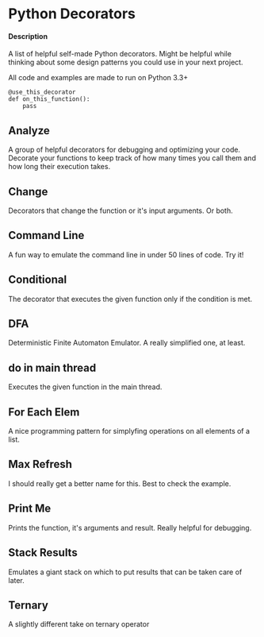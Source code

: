# Python Decorators

#### Description

A list of helpful self-made Python decorators.
Might be helpful while thinking about some design patterns you could use in your next project.

All code and examples are made to run on Python 3.3+

```
@use_this_decorator
def on_this_function():
	pass
```

## Analyze
A group of helpful decorators for debugging and optimizing your code. Decorate your functions to keep track of how many times you call them and how long their execution takes.

## Change
Decorators that change the function or it's input arguments. Or both.

## Command Line
A fun way to emulate the command line in under 50 lines of code. Try it!

## Conditional
The decorator that executes the given function only if the condition is met.

## DFA
Deterministic Finite Automaton Emulator. A really simplified one, at least.

## do in main thread
Executes the given function in the main thread.

## For Each Elem
A nice programming pattern for simplyfing operations on all elements of a list.

## Max Refresh
I should really get a better name for this. Best to check the example.

## Print Me
Prints the function, it's arguments and result. Really helpful for debugging.

## Stack Results
Emulates a giant stack on which to put results that can be taken care of later.

## Ternary
A slightly different take on ternary operator